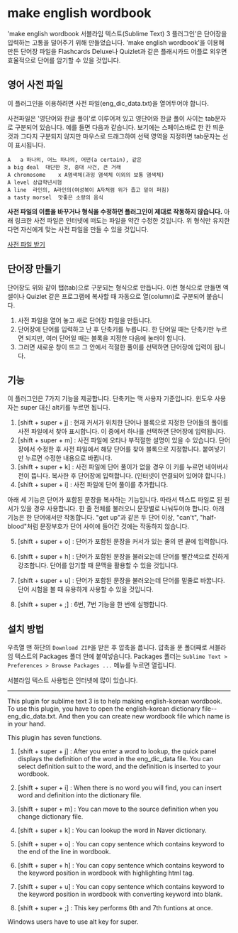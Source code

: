 # make english wordbook 

'make english wordbook 서블라임 텍스트(Sublime Text) 3 플러그인'은 단어장을 입력하는 고통을 덜어주기 위해 만들었습니다. 'make english wordbook'을 이용해 만든 단어장 파일을 Flashcards Deluxe나 Quizlet과 같은 플래시카드 어플로 외우면 효율적으로 단어를 암기할 수 있을 것입니다.

## 영어 사전 파일

이 플러그인을 이용하려면 사전 파일(eng_dic_data.txt)을 열어두어야 합니다.

사전파일은 '영단어와 한글 풀이'로 이루어져 있고 영단어와 한글 풀이 사이는 tab문자로 구분되어 있습니다. 예를 들면 다음과 같습니다. 보기에는 스페이스바로 한 칸 띄운 것과 그다지 구분되지 않지만 마우스로 드래그하여 선택 영역을 지정하면 tab문자는 선이 표시됩니다. 

	A	a 하나의, 어느 하나의, 어떤(a certain), 같은
	a big deal	대단한 것, 중대 사건, 큰 거래
	A chromosome	x A염색체(과잉 염색체 이외의 보통 염색체)
	A level	상급학년시험
	A line	라인의, A라인의(여성복이 A자처럼 위가 좁고 밑이 퍼짐)
	a tasty morsel	맛좋은 소량의 음식

**사전 파일의 이름을 바꾸거나 형식을 수정하면 플러그인이 제대로 작동하지 않습니다.** 아래 링크한 사전 파일은 인터넷에 떠도는 파일을 약간 수정한 것입니다. 위 형식만 유지한다면 자신에게 맞는 사전 파일을 만들 수 있을 것입니다.

[사전 파일 받기](http://lazychoi.github.io/data/eng_dic_data.txt)

## 단어장 만들기

단어장도 위와 같이 탭(tab)으로 구분되는 형식으로 만듭니다. 이런 형식으로 만들면 엑셀이나 Quizlet 같은 프로그램에 복사할 때 자동으로 열(column)로 구분되어 붙습니다. 

1. 사전 파일을 열어 놓고 새로 단어장 파일을 만듭니다. 
2. 단어장에 단어를 입력하고 난 후 단축키를 누릅니다. 한 단어일 때는 단축키만 누르면 되지만, 여러 단어일 때는 블록을 지정한 다음에 눌러야 합니다. 
3. 그러면 새로운 창이 뜨고 그 안에서 적절한 풀이를 선택하면 단어장에 입력이 됩니다.

## 기능

이 플러그인은 7가지 기능을 제공합니다. 단축키는 맥 사용자 기준입니다. 윈도우 사용자는 super 대신 alt키를 누르면 됩니다. 

1. [shift + super + j] : 현재 커서가 위치한 단어나 블록으로 지정한 단어들의 풀이를 사전 파일에서 찾아 표시합니다. 이 중에서 하나를 선택하면 단어장에 입력됩니다.
2. [shift + super + m] : 사전 파일에 오타나 부적절한 설명이 있을 수 있습니다. 단어장에서 수정한 후 사전 파일에서 해당 단어를 찾아 블록으로 지정합니다. 붙여넣기만 누르면 수정한 내용으로 바뀝니다.
3. [shift + super + k] : 사전 파일에 단어 풀이가 없을 경우 이 키를 누르면 네이버사전이 뜹니다. 복사한 후 단어장에 입력합니다. (인터넷이 연결되어 있어야 합니다.)
4. [shift + super + i] : 사전 파일에 단어 풀이를 추가합니다. 

아래 세 기능은 단어가 포함된 문장을 복사하는 기능입니다. 따라서 텍스트 파일로 된 원서가 있을 경우 사용합니다. 한 줄 전체를 불러오니 문장별로 나눠두어야 합니다. 아래 기능은 한 단어에서만 작동합니다. "get up"과 같은 두 단어 이상, "can't", "half-blood"처럼 문장부호가 단어 사이에 들어간 것에는 작동하지 않습니다.

5. [shift + super + o] : 단어가 포함된 문장을 커서가 있는 줄의 맨 끝에 입력합니다.
6. [shift + super + h] : 단어가 포함된 문장을 불러오는데 단어를 빨간색으로 진하게 강조합니다. 단어를 암기할 때 문맥을 활용할 수 있을 것입니다.
7. [shift + super + u] : 단어가 포함된 문장을 불러오는데 단어를 밑줄로 바꿉니다. 단어 시험을 볼 때 유용하게 사용할 수 있을 것입니다.

8. [shift + super + ;] : 6번, 7번 기능을 한 번에 실행합니다.

## 설치 방법

우측열 맨 하단의 `Download ZIP`을 받은 후 압축을 풉니다. 압축을 푼 폴더째로 서블라임 텍스트의 Packages 폴더 안에 붙여넣습니다. Packages 폴더는 `Sublime Text > Preferences > Browse Packages ...` 메뉴를 누르면 열립니다.

서블라임 텍스트 사용법은 인터넷에 많이 있습니다.

-----

This plugin for sublime text 3 is to help making english-korean wordbook.
To use this plugin, you have to open the english-korean dictionary file--eng_dic_data.txt.
And then you can create new wordbook file which name is in your hand.

This plugin has seven functions.

1. [shift + super + j] : After you enter a word to lookup, the quick panel displays the definition of the word in the eng_dic_data file. You can select definition suit to the word, and the definition is inserted to your wordbook.

2. [shift + super + i] : When there is no word you will find, you can insert word and definition into the dictionary file.

3. [shift + super + m] : You can move to the source definition when you change dictionary file.

4. [shift + super + k] : You can lookup the word in Naver dictionary.

5. [shift + super + o] : You can copy sentence which contains keyword to the end of the line in wordbook.

6. [shift + super + h] : You can copy sentence which contains keyword to the keyword position in wordbook with highlighting html tag.

7. [shift + super + u] : You can copy sentence which contains keyword to the keyword position in wordbook with converting keyword into blank.

8. [shift + super + ;] : This key performs 6th and 7th funtions at once.

Windows users have to use alt key for super.